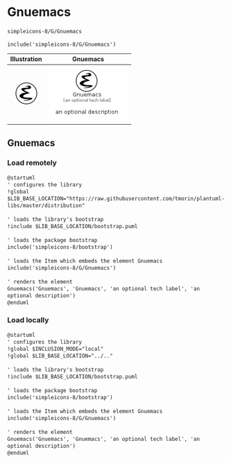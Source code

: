 # Gnuemacs


```text
simpleicons-8/G/Gnuemacs
```

```text
include('simpleicons-8/G/Gnuemacs')
```



| Illustration | Gnuemacs |
| :---: | :---: |
| ![illustration for Illustration](../../simpleicons-8/G/Gnuemacs.png) | ![illustration for Gnuemacs](../../simpleicons-8/G/Gnuemacs.Local.png) |




## Gnuemacs

### Load remotely
```plantuml
@startuml
' configures the library
!global $LIB_BASE_LOCATION="https://raw.githubusercontent.com/tmorin/plantuml-libs/master/distribution"

' loads the library's bootstrap
!include $LIB_BASE_LOCATION/bootstrap.puml

' loads the package bootstrap
include('simpleicons-8/bootstrap')

' loads the Item which embeds the element Gnuemacs
include('simpleicons-8/G/Gnuemacs')

' renders the element
Gnuemacs('Gnuemacs', 'Gnuemacs', 'an optional tech label', 'an optional description')
@enduml
```

### Load locally
```plantuml
@startuml
' configures the library
!global $INCLUSION_MODE="local"
!global $LIB_BASE_LOCATION="../.."

' loads the library's bootstrap
!include $LIB_BASE_LOCATION/bootstrap.puml

' loads the package bootstrap
include('simpleicons-8/bootstrap')

' loads the Item which embeds the element Gnuemacs
include('simpleicons-8/G/Gnuemacs')

' renders the element
Gnuemacs('Gnuemacs', 'Gnuemacs', 'an optional tech label', 'an optional description')
@enduml
```

